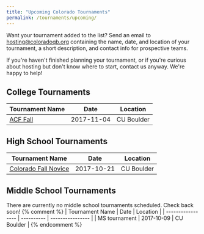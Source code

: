 ```yaml
---
title: "Upcoming Colorado Tournaments"
permalink: /tournaments/upcoming/
---
```


Want your tournament added to the list? Send an email to
<hosting@coloradoqb.org> containing the name, date, and location of
your tournament, a short description, and contact info for prospective
teams.

If you're haven't finished planning your tournament, or if you're curious about
hosting but don't know where to start, contact us anyway. We're happy to help!

## College Tournaments

| Tournament Name   | Date       | Location         |
| ----------------- | ---------- | ---------------- |
| [ACF Fall](http://www.hsquizbowl.org/forums/viewtopic.php?f=8&t=20295) | 2017-11-04 | CU Boulder |

## High School Tournaments

| Tournament Name   | Date       | Location         |
| ----------------- | ---------- | ---------------- |
| [Colorado Fall Novice](http://www.hsquizbowl.org/forums/viewtopic.php?f=1&t=20412) | 2017-10-21 | CU Boulder |

## Middle School Tournaments

There are currently no middle school tournaments scheduled. Check back soon!
{% comment %}
| Tournament Name   | Date       | Location         |
| ----------------- | ---------- | ---------------- |
| MS tournament     | 2017-10-09 | CU Boulder       |
{% endcomment %}
